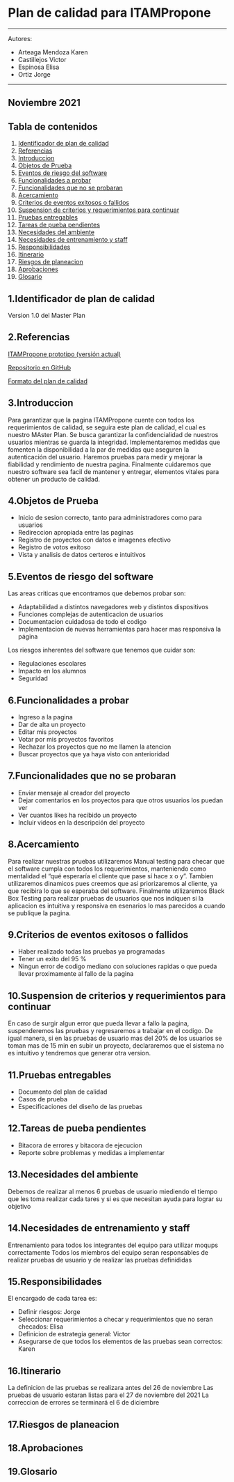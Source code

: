 # Plan de calidad para ITAMPropone
--- 
Autores:
- Arteaga Mendoza Karen
- Castillejos Victor
- Espinosa Elisa
- Ortiz Jorge
---


Noviembre 2021
---
## Tabla de contenidos
1) [Identificador de plan de calidad](#identificador)
2) [Referencias](#Referencias)
3) [Introduccion](#Introduccion)
4) [Objetos de Prueba](#Objetos)
5) [Eventos de riesgo del software ](#Eventos-de-riesgo)
6) [Funcionalidades a probar ](#Funcionalidades)
7) [Funcionalidades que no se probaran ](#Funcionalidades-no )
8) [Acercamiento](#Acercamiento)
9) [Criterios de eventos exitosos o fallidos ](#Criterios)
10) [Suspension de criterios y requerimientos para continuar  ](#Suspension)
11) [Pruebas entregables](#Pruebas)
12) [Tareas de pueba pendientes ](#Tareas)
13) [Necesidades del ambiente](#ambiente)
14) [Necesidades de entrenamiento y staff](#entrenamiento)
15) [Responsibilidades](#Responsibilidades)
16) [Itinerario](#Itinerario)
17) [Riesgos de planeacion](#Riesgos)
18) [Aprobaciones](#Aprobaciones)
19) [Glosario](#Glosario)


## 1.Identificador de plan de calidad <a name="identificador"></a>
Version 1.0 del Master Plan

## 2.Referencias <a name="Referencias"></a>
[ITAMPropone prototipo (versión actual)](https://app.moqups.com/mevbofgFeMiSIqXfxduif6CG89wNGW8F/view/page/af2dcae8a)

[Repositorio en GitHub](https://github.com/Ingenieria-de-Software-2021-ITAM/NullPointer-Markdown)

[Formato del plan de calidad](https://jmpovedar.files.wordpress.com/2014/03/ieee-829.pdf)

## 3.Introduccion <a name="Introduccion"></a>
Para garantizar que la pagina ITAMPropone cuente con todos los requerimientos de calidad, se seguira este plan de calidad, el cual es nuestro MAster Plan. Se busca garantizar la confidencialidad de nuestros usuarios mientras se guarda la integridad. Implementaremos medidas que fomenten la disponibilidad a la par de medidas que aseguren la autenticación del usuario. Haremos pruebas para medir y mejorar la fiabilidad y rendimiento de nuestra pagina. Finalmente  cuidaremos que nuestro software sea facil de mantener y entregar, elementos vitales para obtener un producto de calidad. 

## 4.Objetos de Prueba <a name="Objetos"></a>
- Inicio de sesion correcto, tanto para administradores como para usuarios
- Redireccion apropiada entre las paginas 
- Registro de proyectos con datos e imagenes efectivo
- Registro de votos exitoso
- Vista y analisis de datos certeros e intuitivos 

## 5.Eventos de riesgo del software <a name="Eventos-de-riesgo"></a>
Las areas criticas que encontramos que debemos probar son: 
- Adaptabilidad a distintos navegadores web y distintos dispositivos
- Funciones complejas de autenticacion de usuarios 
- Documentacion cuidadosa de todo el codigo
- Implementacion de nuevas herramientas para hacer mas responsiva la página 

Los riesgos inherentes del software que tenemos que cuidar son: 
- Regulaciones escolares 
- Impacto en los alumnos 
- Seguridad

## 6.Funcionalidades a probar <a name="Funcionalidades"></a>
- Ingreso a la pagina
- Dar de alta un proyecto 
- Editar mis proyectos 
- Votar por mis proyectos favoritos
- Rechazar los proyectos que no me llamen la atencion 
- Buscar proyectos que ya haya visto con anterioridad

## 7.Funcionalidades que no se probaran <a name="Funcionalidades-no"></a>
- Enviar mensaje al creador del proyecto 
- Dejar comentarios en los proyectos para que otros usuarios los puedan ver 
- Ver cuantos likes ha recibido un proyecto 
- Incluir videos en la descripción del proyecto
 
## 8.Acercamiento <a name="Acercamiento"></a>
Para realizar nuestras pruebas utilizaremos Manual testing para checar que el software
cumpla con todos los requerimientos, manteniendo como mentalidad el  “qué esperaría el cliente que pase sí hace x o y”. Tambien utilizaremos dinamicos pues creemos que asi priorizaremos al cliente, ya que recibira lo que se esperaba del software. Finalmente utilizaremos Black Box Testing para realizar pruebas de usuarios que nos indiquen si la aplicacion es intuitiva y responsiva en esenarios lo mas parecidos a cuando se publique la pagina. 

## 9.Criterios de eventos exitosos o fallidos <a name="Criterios"></a>
- Haber realizado todas las pruebas ya programadas
- Tener un exito del 95 % 
-  Ningun error de codigo mediano con soluciones rapidas o que pueda llevar proximamente al fallo de la pagina 

## 10.Suspension de criterios y requerimientos para continuar <a name="Suspension"></a>
En caso de surgir algun error que pueda llevar a fallo la pagina, suspenderemos las pruebas y regresaremos a trabajar en el codigo. De igual manera, si en las pruebas de usuario mas del 20% de los usuarios se toman mas de 15 min en subir un proyecto, declararemos que el sistema no es intuitivo y tendremos que generar otra version. 

## 11.Pruebas entregables <a name="Pruebas"></a>

- Documento del plan de calidad
- Casos de prueba
- Especificaciones del diseño de las pruebas

## 12.Tareas de pueba pendientes <a name="Tareas"></a>
- Bitacora de errores y bitacora de ejecucion
- Reporte sobre problemas y medidas a implementar 

## 13.Necesidades del ambiente <a name="ambiente"></a>
Debemos de realizar al menos 6 pruebas de usuario miediendo el tiempo que les toma realizar cada tares y si es que necesitan ayuda para lograr su objetivo 

## 14.Necesidades de entrenamiento y staff <a name="entrenamiento"></a>
Entrenamiento para todos los integrantes del equipo para utilizar moqups correctamente
Todos los miembros del equipo seran responsables de realizar pruebas de usuario y de realizar las pruebas definididas

## 15.Responsibilidades <a name="Responsibilidades"></a>
El encargado de cada tarea es:
- Definir riesgos: Jorge 
- Seleccionar requerimientos a checar y requerimientos que no seran checados: Elisa
- Definicion de estrategia general: Victor 
- Asegurarse de que todos los elementos de las pruebas sean correctos: Karen

## 16.Itinerario <a name="Itinerario"></a>
La definicion de las pruebas se realizara antes del 26 de noviembre 
Las pruebas de usuario estaran listas para el 27 de noviembre del 2021
La correccion de errores se terminará el 6 de diciembre 

## 17.Riesgos de planeacion <a name="Riesgos"></a>
## 18.Aprobaciones <a name="Aprobaciones"></a>
## 19.Glosario <a name="Glosario"></a>



